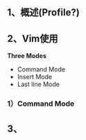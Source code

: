 ## 1、概述(Profile?)

## 2、Vim使用

**Three Modes**
- Command Mode
- Insert Mode
- Last line Mode

### 1）Command Mode


## 3、
